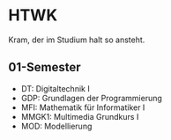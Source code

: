 # HTWK
Kram, der im Studium halt so ansteht.


## 01-Semester
- DT: Digitaltechnik I
- GDP: Grundlagen der Programmierung
- MFI: Mathematik für Informatiker I
- MMGK1: Multimedia Grundkurs I
- MOD: Modellierung
